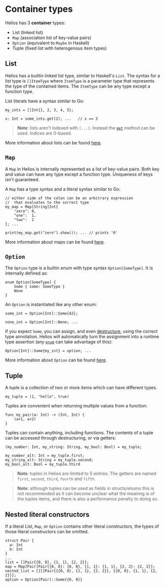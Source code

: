 # Container types

Helios has 3 **container** types:
  * List (linked list)
  * `Map` (association list of key-value pairs)
  * `Option` (equivalent to `Maybe` in Haskell)
  * Tuple (fixed list with heterogenous item types)


## List

Helios has a builtin linked list type, similar to Haskell's `List`. The syntax for a list type is `[]ItemType` where `ItemType` is a parameter type that represents the type of the contained items. The `ItemType` can be any type except a function type.

List literals have a syntax similar to Go:
```helios
my_ints = []Int{1, 2, 3, 4, 5};

x: Int = some_ints.get(2); ...   // x == 3
```

> **Note**: lists aren't indexed with `[...]`. Instead the [`get`](./builtins/list.md#methods) method can be used. Indices are 0-based.

More information about lists can be found [here](./builtins/list.md).

## `Map`

A `Map` in Helios is internally represented as a list of key-value pairs. Both key and value can have any type except a function type. Uniqueness of keys isn't guaranteed.

A `Map` has a type syntax and a literal syntax similar to Go:
```helios
// either side of the colon can be an arbitrary expression 
//  that evaluates to the correct type
my_map = Map[String]Int{
    "zero": 0,
    "one":  1,
    "two":  2
}; ... 

print(my_map.get("zero").show()); ... // prints '0'
```

More information about maps can be found [here](./builtins/map.md).


## `Option`

The `Option` type is a builtin enum with type syntax `Option[`*`SomeType`*`]`. It is internally defined as:

```helios
enum Option[SomeType] {
    Some { some: SomeType }
    None
}
```

An `Option` is instantiated like any other enum:

```helios
some_int = Option[Int]::Some{42};

none_int = Option[Int]::None; ...
```

If you expect `Some`, you can assign, and even [destructure](./user-defined-types/destructuring.md), using the correct type annotation. Helios will automatically turn the assignment into a runtime type assertion (any [`enum`](./user-defined-types/enums.md) can take advantage of this):
```helios
Option[Int]::Some{my_int} = option; ...
```

More information about `Option` can be found [here](./builtins/option.md).

## Tuple

A tuple is a collection of two or more items which can have different types.

```helios
my_tuple = (1, "hello", true)
```

Tuples are convenient when returning multiple values from a function:

```helios
func my_pair(a: Int) -> (Int, Int) {
    (a+1, a+2)
}
```

Tuples can contain anything, including functions. The contents of a tuple can be accessed through destructuring, or via getters:

```helios
(my_number: Int, my_string: String, my_bool: Bool) = my_tuple;

my_number_alt: Int = my_tuple.first;
my_string_alt: String = my_tuple.second;
my_bool_alt: Bool = my_tuple.third
```

> **Note**: tuples in Helios are limited to 5 entries. The getters are named `first`, `second`, `third`, `fourth` and `fifth`.

> **Note**: although tuples can be used as fields in structs/enums this is not recommended as it can become unclear what the meaning is of the tuples items, and there is also a performance penalty to doing so.

## Nested literal constructors

If a literal List, `Map`, or `Option` contains other literal constructors, the types of those literal constructors can be omitted.

```helios
struct Pair {
  a: Int
  b: Int
}
...
list = []Pair{{0, 0}, {1, 1}, {2, 2}};
map = Map[Pair]Pair{{0, 0}: {0, 0}, {1, 1}: {1, 1}, {2, 2}: {2, 2}};
nested_list = [][]Pair{{{0, 0}, {1, 1}, {2, 2}}, {{0, 0}, {1, 1}, {2, 2}}};
option = Option[Pair]::Some{{0, 0}}
```